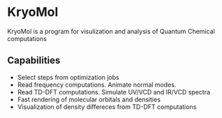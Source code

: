 <head><meta name="google-site-verification" content="xLY9edKaQl5jMcPCqOEbRcZbk3tWGlsJN3Js5Ab5K8Y" /></head>

# KryoMol
KryoMol is a program for visulization and analysis of Quantum Chemical computations

## Capabilities
- Select steps from optimization jobs
- Read frequency computations. Animate normal modes.
- Read TD-DFT computations. Simulate UV/VCD and IR/VCD spectra
- Fast rendering of molecular orbitals and densities
- Visualization of density differeces from TD-DFT computations
